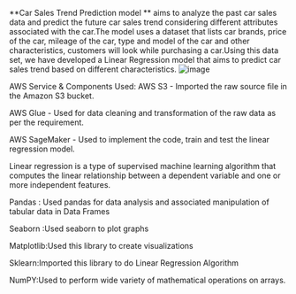 **Car Sales Trend Prediction model ** aims to analyze the past car sales data and predict the future car sales trend considering different attributes associated with the car.The model uses a dataset that lists car brands, price of the car, mileage of the car, type and model of the car and other characteristics, customers will look while purchasing a car.Using this data set, we have developed a Linear Regression model that aims to predict car sales trend based on different characteristics.
![image](https://github.com/ShravyaPanumati/Car-Sales-Prediction-Using-Linear-Regression/assets/151785937/18058cc3-7dfc-4e3b-aad2-fd1fa0b2b700)

AWS Service & Components Used:
AWS S3 - Imported the raw source file in the  Amazon S3 bucket.

AWS Glue - Used for data cleaning and  transformation of the raw data as per the requirement.

AWS SageMaker - Used to implement the code, train and test the linear regression model.

Linear regression is a type of supervised machine learning algorithm that computes the linear relationship between a dependent variable and one or more independent features.

Pandas : Used pandas for data analysis and associated manipulation of tabular data in Data Frames

Seaborn :Used seaborn to plot graphs

Matplotlib:Used this library to create visualizations

Sklearn:Imported this library to do Linear Regression Algorithm

NumPY:Used to perform wide variety of mathematical operations on arrays.





